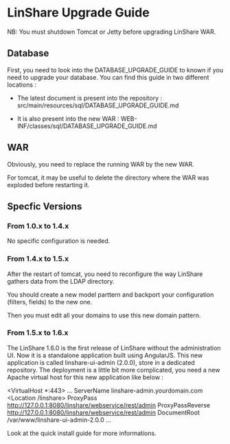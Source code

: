# LinShare Upgrade Guide

NB: You must shutdown Tomcat or Jetty before upgrading LinShare WAR.


## Database

First, you need to look into the DATABASE_UPGRADE_GUIDE to known if you need to upgrade your database. 
You can find this guide in two different locations :

* The latest document is present into the repository : src/main/resources/sql/DATABASE_UPGRADE_GUIDE.md

* It is also present into the new WAR : WEB-INF/classes/sql/DATABASE_UPGRADE_GUIDE.md


## WAR

Obviously, you need to replace the running WAR by the new WAR.

For tomcat, it may be useful to delete the directory where the WAR was exploded before restarting it.


## Specfic Versions

### From 1.0.x to 1.4.x

No specific configuration is needed.


### From 1.4.x to 1.5.x

After the restart of tomcat, you need to reconfigure the way LinShare gathers data from the LDAP directory.

You should create a new model parttern and backport your configuration (filters, fields) to the new one.

Then you must edit all your domains to use this new domain pattern.


### From 1.5.x to 1.6.x

The LinShare 1.6.0 is the first release of LinShare without the administration UI.
Now it is a standalone application built using AngularJS. This new application is called
linshare-ui-admin (2.0.0), store in a dedicated repository.
The deployment is a little bit more complicated, you need a new Apache virtual host for this new
 application like below :

<VirtualHost *:443>
	...
	ServerName linshare-admin.yourdomain.com
	<Location /linshare>
		ProxyPass http://127.0.0.1:8080/linshare/webservice/rest/admin
		ProxyPassReverse http://127.0.0.1:8080/linshare/webservice/rest/admin
	</Location>
	DocumentRoot /var/www/linshare-ui-admin-2.0.0
	...
</VirtualHost>

Look at the quick install guide for more informations.
